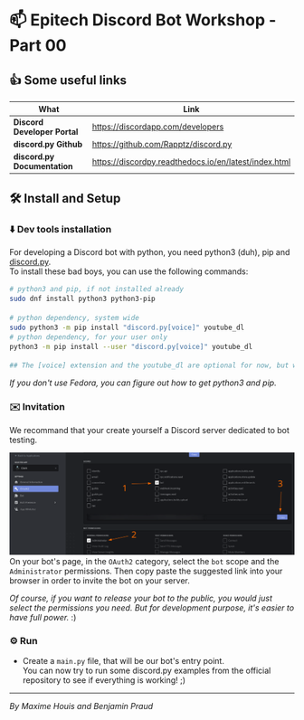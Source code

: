 # :mailbox: Epitech Discord Bot Workshop - Part 00
## :+1: Some useful links

 What | Link
------|------
**Discord Developer Portal**|https://discordapp.com/developers
**discord.py Github**|https://github.com/Rapptz/discord.py
**discord.py Documentation**|https://discordpy.readthedocs.io/en/latest/index.html

## :hammer_and_wrench: Install and Setup
### :arrow_down: Dev tools installation

For developing a Discord bot with python, you need python3 (duh), pip and [discord.py](https://github.com/Rapptz/discord.py).  
To install these bad boys, you can use the following commands:

```bash
# python3 and pip, if not installed already
sudo dnf install python3 python3-pip

# python dependency, system wide
sudo python3 -m pip install "discord.py[voice]" youtube_dl
# python dependency, for your user only
python3 -m pip install --user "discord.py[voice]" youtube_dl

## The [voice] extension and the youtube_dl are optional for now, but we will need it for part 3.
```

*If you don't use Fedora, you can figure out how to get python3 and pip.*

### :envelope: Invitation

We recommand that your create yourself a Discord server dedicated to bot testing.

![Image](Assets/invite.png)  
On your bot's page, in the `OAuth2` category, select the `bot` scope and the `Administrator` permissions. Then copy paste the suggested link into your browser in order to invite the bot on your server.

*Of course, if you want to release your bot to the public, you would just select the permissions you need. But for development purpose, it's easier to have full power.* :)

### :gear: Run

* Create a `main.py` file, that will be our bot's entry point.  
You can now try to run some discord.py examples from the official repository to see if everything is working! ;)

---

*By Maxime Houis and Benjamin Praud*
